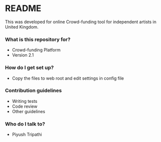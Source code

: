 # README #

This was developed for online Crowd-funding tool for independent artists in United Kingdom.

### What is this repository for? ###

* Crowd-funding Platform
* Version 2.1

### How do I get set up? ###

* Copy the files to web root and edit settings in config file

### Contribution guidelines ###

* Writing tests
* Code review
* Other guidelines

### Who do I talk to? ###

* Piyush Tripathi
